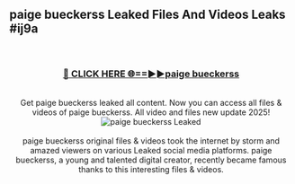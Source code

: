 ## paige bueckerss Leaked Files And Videos Leaks #ij9a
<br>
<div align="center">
<h3><a href="https://watchclip.my.id/paige bueckerss" rel="nofollow">🔴 CLICK HERE 🌐==►►paige bueckerss</a></h3>
<br>
Get paige bueckerss leaked all content. Now you can access all files & videos of paige bueckerss. All video and files new update 2025!
<br>
<a href="https://watchclip.my.id/paige bueckerss" rel="nofollow" data-target="animated-image.originalLink"><img src="https://i.ibb.co.com/WyWwxjT/player-gif2.gif" alt="paige bueckerss Leaked" style="max-width: 100%; display: inline-block;" data-target="animated-image.originalImage"></a>
<br><br>
paige bueckerss original files & videos took the internet by storm and amazed viewers on various Leaked social media platforms. paige bueckerss, a young and talented digital creator, recently became famous thanks to this interesting files & videos.
</div>
<br>